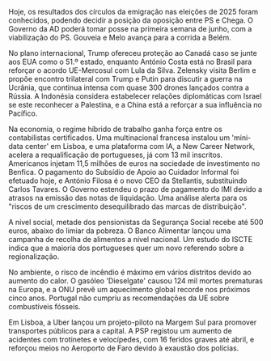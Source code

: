 Hoje, os resultados dos círculos da emigração nas eleições de 2025 foram conhecidos, podendo decidir a posição da oposição entre PS e Chega. O Governo da AD poderá tomar posse na primeira semana de junho, com a viabilização do PS. Gouveia e Melo avança para a corrida a Belém.

No plano internacional, Trump ofereceu proteção ao Canadá caso se junte aos EUA como o 51.º estado, enquanto António Costa está no Brasil para reforçar o acordo UE-Mercosul com Lula da Silva. Zelensky visita Berlim e propõe encontro trilateral com Trump e Putin para discutir a guerra na Ucrânia, que continua intensa com quase 300 drones lançados contra a Rússia. A Indonésia considera estabelecer relações diplomáticas com Israel se este reconhecer a Palestina, e a China está a reforçar a sua influência no Pacífico.

Na economia, o regime híbrido de trabalho ganha força entre os contabilistas certificados. Uma multinacional francesa instalou um 'mini-data center' em Lisboa, e uma plataforma com IA, a New Career Network, acelera a requalificação de portugueses, já com 13 mil inscritos. Americanos injetam 11,5 milhões de euros na sociedade de investimento no Benfica. O pagamento do Subsídio de Apoio ao Cuidador Informal foi efetuado hoje, e António Filosa é o novo CEO da Stellantis, substituindo Carlos Tavares. O Governo estendeu o prazo de pagamento do IMI devido a atrasos na emissão das notas de liquidação. Uma análise alerta para os "riscos de um crescimento desequilibrado das marcas de distribuição".

A nível social, metade dos pensionistas da Segurança Social recebe até 500 euros, abaixo do limiar da pobreza. O Banco Alimentar lançou uma campanha de recolha de alimentos a nível nacional. Um estudo do ISCTE indica que a maioria dos portugueses quer um novo referendo sobre a regionalização.

No ambiente, o risco de incêndio é máximo em vários distritos devido ao aumento do calor. O gasóleo 'Dieselgate' causou 124 mil mortes prematuras na Europa, e a ONU prevê um aquecimento global recorde nos próximos cinco anos. Portugal não cumpriu as recomendações da UE sobre combustíveis fósseis.

Em Lisboa, a Uber lançou um projeto-piloto na Margem Sul para promover transportes públicos para a capital. A PSP registou um aumento de acidentes com trotinetes e velocípedes, com 16 feridos graves até abril, e reforçou meios no Aeroporto de Faro devido à exaustão dos polícias.